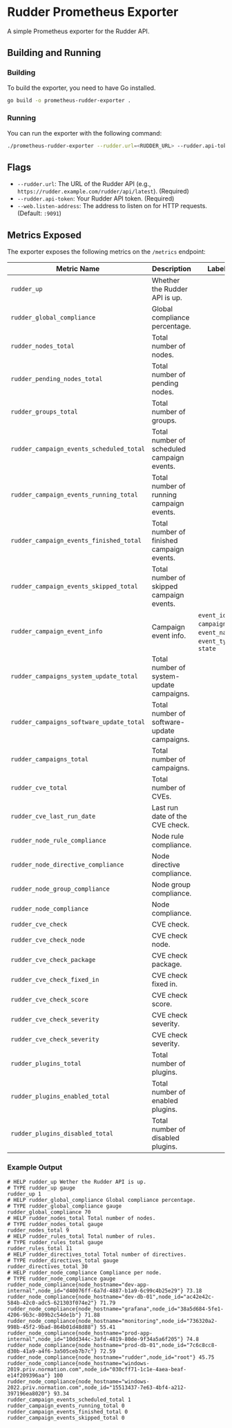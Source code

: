 # Rudder Prometheus Exporter

A simple Prometheus exporter for the Rudder API.

## Building and Running

### Building

To build the exporter, you need to have Go installed.

```bash
go build -o prometheus-rudder-exporter .
```

### Running

You can run the exporter with the following command:

```bash
./prometheus-rudder-exporter --rudder.url=<RUDDER_URL> --rudder.api-token=<YOUR_API_TOKEN>
```

## Flags

- `--rudder.url`: The URL of the Rudder API (e.g., `https://rudder.example.com/rudder/api/latest`). (Required)
- `--rudder.api-token`: Your Rudder API token. (Required)
- `--web.listen-address`: The address to listen on for HTTP requests. (Default: `:9091`)

## Metrics Exposed

The exporter exposes the following metrics on the `/metrics` endpoint:

| Metric Name                | Description                   | Labels                 |
| -------------------------- | ----------------------------- | ---------------------- |
| `rudder_up`                | Whether the Rudder API is up. |                        |
| `rudder_global_compliance` | Global compliance percentage. |                        |
| `rudder_nodes_total`       | Total number of nodes.        |                        |
| `rudder_pending_nodes_total` | Total number of pending nodes. |                        |
| `rudder_groups_total` | Total number of groups. |                        |
| `rudder_campaign_events_scheduled_total` | Total number of scheduled campaign events. |                        |
| `rudder_campaign_events_running_total` | Total number of running campaign events. |                        |
| `rudder_campaign_events_finished_total` | Total number of finished campaign events. |                        |
| `rudder_campaign_events_skipped_total` | Total number of skipped campaign events. |                        |
| `rudder_campaign_event_info` | Campaign event info. | `event_id`, `campaign_id`, `event_name`, `event_type`, `state` |
| `rudder_campaigns_system_update_total` | Total number of system-update campaigns. |                        |
| `rudder_campaigns_software_update_total` | Total number of software-update campaigns. |                        |
| `rudder_campaigns_total` | Total number of campaigns. |                        |
| `rudder_cve_total` | Total number of CVEs. |                        | 
| `rudder_cve_last_run_date` | Last run date of the CVE check. |                        |
| `rudder_node_rule_compliance` | Node rule compliance. |                        |
| `rudder_node_directive_compliance` | Node directive compliance. |                        |
| `rudder_node_group_compliance` | Node group compliance. |                        |
| `rudder_node_compliance` | Node compliance. |                        |
| `rudder_cve_check` | CVE check. |                        |
| `rudder_cve_check_node` | CVE check node. |                        |
| `rudder_cve_check_package` | CVE check package. |                        |
| `rudder_cve_check_fixed_in` | CVE check fixed in. |                        |
| `rudder_cve_check_score` | CVE check score. |                        |
| `rudder_cve_check_severity` | CVE check severity. |                        |
| `rudder_cve_check_severity` | CVE check severity. |                        |  
| `rudder_plugins_total` | Total number of plugins. |                        |
| `rudder_plugins_enabled_total` | Total number of enabled plugins. |                        |
| `rudder_plugins_disabled_total` | Total number of disabled plugins. |                        |


### Example Output

```
# HELP rudder_up Wether the Rudder API is up.
# TYPE rudder_up gauge
rudder_up 1
# HELP rudder_global_compliance Global compliance percentage.
# TYPE rudder_global_compliance gauge
rudder_global_compliance 70
# HELP rudder_nodes_total Total number of nodes.
# TYPE rudder_nodes_total gauge
rudder_nodes_total 9
# HELP rudder_rules_total Total number of rules.
# TYPE rudder_rules_total gauge
rudder_rules_total 11
# HELP rudder_directives_total Total number of directives.
# TYPE rudder_directives_total gauge
rudder_directives_total 30
# HELP rudder_node_compliance Compliance per node.
# TYPE rudder_node_compliance gauge
rudder_node_compliance{node_hostname="dev-app-internal",node_id="d40076ff-6a7d-4887-b1a9-6c99c4b25e29"} 73.18
rudder_node_compliance{node_hostname="dev-db-01",node_id="ac42e42c-584b-42c0-adc5-621303f074e2"} 71.79
rudder_node_compliance{node_hostname="grafana",node_id="38a5d684-5fe1-4206-9b3c-809b2c54de1b"} 71.88
rudder_node_compliance{node_hostname="monitoring",node_id="736320a2-998b-45f2-9bad-864b01d48d88"} 55.41
rudder_node_compliance{node_hostname="prod-app-internal",node_id="10dd344c-3afd-4819-80de-9f34a5a6f205"} 74.8
rudder_node_compliance{node_hostname="prod-db-01",node_id="7c6c8cc8-d30b-41a9-a4f6-3a505ceb7b7c"} 72.59
rudder_node_compliance{node_hostname="rudder",node_id="root"} 45.75
rudder_node_compliance{node_hostname="windows-2019.priv.normation.com",node_id="030cff71-1c1e-4aea-beaf-e14f209396aa"} 100
rudder_node_compliance{node_hostname="windows-2022.priv.normation.com",node_id="15513437-7e63-4bf4-a212-397196ea8020"} 93.34
rudder_campaign_events_scheduled_total 1
rudder_campaign_events_running_total 0
rudder_campaign_events_finished_total 0
rudder_campaign_events_skipped_total 0
```

